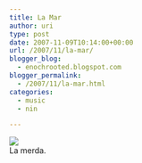 ```yaml
---
title: La Mar
author: uri
type: post
date: 2007-11-09T10:14:00+00:00
url: /2007/11/la-mar/
blogger_blog:
  - enochrooted.blogspot.com
blogger_permalink:
  - /2007/11/la-mar.html
categories:
  - music
  - nin

---
```

[![](http://img.youtube.com/vi/zae2jfcbkf4/0.jpg)](https://youtube.com/watch?v=zae2jfcbkf4)   
La merda.